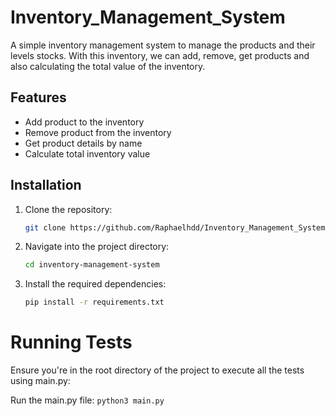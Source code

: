 # Inventory_Management_System

A simple inventory management system to manage the products and their levels stocks.
With this inventory, we can add, remove, get products and also calculating the total value of the inventory.


## Features
- Add product to the inventory
- Remove product from the inventory
- Get product details by name
- Calculate total inventory value


## Installation

1. Clone the repository:
    ```bash
    git clone https://github.com/Raphaelhdd/Inventory_Management_System.git
    ```

2. Navigate into the project directory:
    ```bash
    cd inventory-management-system
    ```

3. Install the required dependencies:
    ```bash
    pip install -r requirements.txt
    ```

# Running Tests

Ensure you're in the root directory of the project to execute all the tests using main.py:


Run the main.py file:
    ```
    python3 main.py
    ```